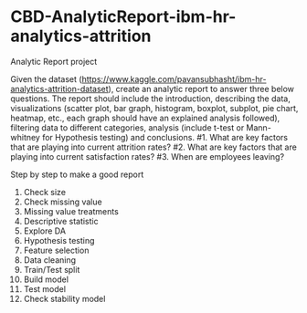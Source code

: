 # CBD-AnalyticReport-ibm-hr-analytics-attrition
Analytic Report project

Given the dataset (https://www.kaggle.com/pavansubhasht/ibm-hr-analytics-attrition-dataset), create an analytic report to answer three below questions.
The report should include the introduction, describing the data, visualizations (scatter plot, bar graph, histogram, boxplot, subplot, pie chart, heatmap, etc., each graph should have an explained analysis followed), filtering data to different categories, analysis (include t-test or Mann-whitney for Hypothesis testing) and conclusions.
#1. What are key factors that are playing into current attrition rates?
#2. What are key factors that are playing into current satisfaction rates?
#3. When are employees leaving?

Step by step to make a good report
1. Check size
2. Check missing value 
3. Missing value treatments
4. Descriptive statistic
5. Explore DA
6. Hypothesis testing
7. Feature selection
8. Data cleaning
9. Train/Test split
10. Build model
11. Test model
12. Check stability model

